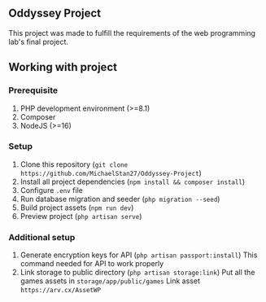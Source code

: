 ## Oddyssey Project

This project was made to fulfill the requirements of the web programming lab's final project.

## Working with project
### Prerequisite
1. PHP development environment (>=8.1)
2. Composer
3. NodeJS (>=16)

### Setup
1. Clone this repository (`git clone https://github.com/MichaelStan27/Oddyssey-Project`)
2. Install all project dependencies (`npm install && composer install`)
3. Configure `.env` file
4. Run database migration and seeder (`php migration --seed`)
5. Build project assets (`npm run dev`)
6. Preview project (`php artisan serve`)

### Additional setup
1. Generate encryption keys for API (`php artisan passport:install`)
   This command needed for API to work properly
2. Link storage to public directory (`php artisan storage:link`)
   Put all the games assets in `storage/app/public/games`
   Link asset `https://arv.cx/AssetWP`